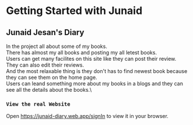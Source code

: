 # Getting Started with Junaid


## Junaid Jesan's Diary

In the project all about some of my books.\
There has almost my all books and posting my all letest books.\
Users can get many facilites on this site like they can post their review.\
They can also edit their reviews.\
And the most relaxable thing is they don't has to find newest book because they can see them on the home page.\
Users can leand something more about my books in a blogs and they can see all the details about the books.\


### `View the real Website`

Open https://junaid-diary.web.app/signIn to view it in your browser.


